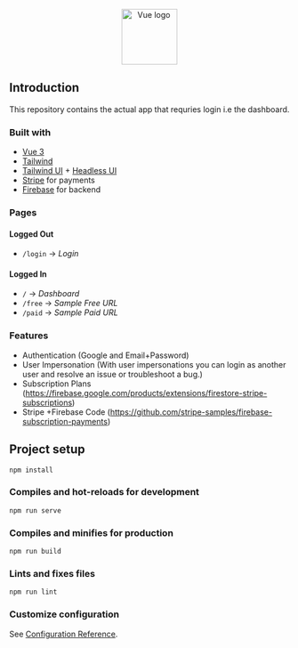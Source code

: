 <p align="center"><a href="https://vuejs.org" target="_blank" rel="noopener noreferrer"><img width="100" src="https://vuejs.org/images/logo.png" alt="Vue logo"></a></p>


## Introduction

This repository contains the actual app that requries login i.e the dashboard.

### Built with 
- [Vue 3](https://v3.vuejs.org/)
- [Tailwind](https://github.com/tailwindlabs/tailwindcss) 
- [Tailwind UI](https://tailwindui.com/) + [Headless UI](https://headlessui.dev/)
- [Stripe](http://stripe.com/) for payments
- [Firebase](https://firebase.google.com/) for backend

### Pages
#### Logged Out
- `/login` -> *Login*

#### Logged In
- `/` -> *Dashboard*
- `/free` -> *Sample Free URL*
- `/paid` -> *Sample Paid URL*

### Features
- Authentication (Google and Email+Password)
- User Impersonation (With user impersonations you can login as another user and resolve an issue or troubleshoot a bug.)
- Subscription Plans (https://firebase.google.com/products/extensions/firestore-stripe-subscriptions)
- Stripe +Firebase Code (https://github.com/stripe-samples/firebase-subscription-payments)


## Project setup
```
npm install
```

### Compiles and hot-reloads for development
```
npm run serve
```

### Compiles and minifies for production
```
npm run build
```

### Lints and fixes files
```
npm run lint
```

### Customize configuration
See [Configuration Reference](https://cli.vuejs.org/config/).